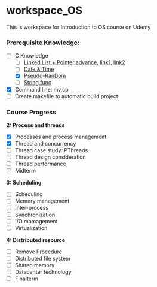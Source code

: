 # workspace_OS
This is workspace for Introduction to OS course on Udemy

### Prerequisite Knowledge:
* [ ] C Knowledge
  * [ ] [Linked List + Pointer advance](http://www.thegeekstuff.com/2012/08/c-linked-list-example/), [link1](http://wordaligned.org/articles/two-star-programming), [link2](http://stackoverflow.com/questions/5580761/why-use-double-pointer-or-why-use-pointers-to-pointers)
  * [ ] [Date & Time](http://www.codingunit.com/c-tutorial-how-to-use-time-and-date-in-c)
  * [x] [Pseudo-RanDom](http://www.tutorialspoint.com/c_standard_library/c_function_rand.htm)
  * [ ] [String func](https://en.wikibooks.org/wiki/A_Little_C_Primer/C_String_Function_Library)
* [x] Command line: mv,cp
* [ ] Create makefile to automatic build project

### Course Progress
__2: Process and threads__
* [x] Processes and process management
* [x] Thread and concurrency
* [ ] Thread case study: PThreads
* [ ] Thread design consideration
* [ ] Thread performance
* [ ] Midterm

__3: Scheduling__
* [ ] Scheduling
* [ ] Memory management
* [ ] Inter-process
* [ ] Synchronization
* [ ] I/O mamagement
* [ ] Virtualization

__4: Distributed resource__
* [ ] Remove Procedure
* [ ] Distributed file system
* [ ] Shared memory
* [ ] Datacenter technology
* [ ] Finalterm
